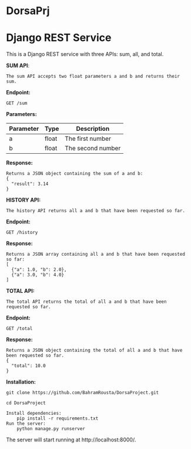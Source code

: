 # DorsaPrj

# Django REST Service

This is a Django REST service with three APIs: sum, all, and total.

**SUM API**:

    The sum API accepts two float parameters a and b and returns their sum.

**Endpoint:**

    GET /sum

**Parameters:** 

| Parameter | Type | Description       |
|-----------|---------|-------------------|
| a  | float  | The first number  |
| b  | float  | The second number |



**Response:** 

    Returns a JSON object containing the sum of a and b:
    {
      "result": 3.14
    }

**HISTORY API:**

    The history API returns all a and b that have been requested so far.
**Endpoint:**

    GET /history
**Response:** 

    Returns a JSON array containing all a and b that have been requested so far:
    [
      {"a": 1.0, "b": 2.0},
      {"a": 3.0, "b": 4.0}
    ]

**TOTAL API:** 

    The total API returns the total of all a and b that have been requested so far.
**Endpoint:**

    GET /total
**Response:** 

    Returns a JSON object containing the total of all a and b that have been requested so far.
    {
      "total": 10.0
    }

**Installation:**

    git clone https://github.com/BahramRousta/DorsaProject.git

    cd DorsaProject

    Install dependencies:
        pip install -r requirements.txt
    Run the server:
        python manage.py runserver

The server will start running at http://localhost:8000/.
